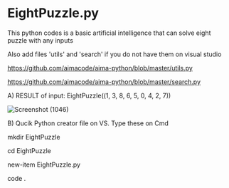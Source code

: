 # EightPuzzle.py
This python codes is a basic artificial intelligence that can solve eight puzzle with any inputs

Also add files 'utils' and 'search' if you do not have them on visual studio

https://github.com/aimacode/aima-python/blob/master/utils.py

https://github.com/aimacode/aima-python/blob/master/search.py

A) RESULT of input: EightPuzzle((1, 3, 8, 6, 5, 0, 4, 2, 7))

![Screenshot (1046)](https://user-images.githubusercontent.com/102126445/160235668-2bbf7a2d-035a-42a8-b6d0-87978692c5dd.png)

B) Qucik Python creator file on VS. Type these on Cmd

mkdir EightPuzzle

cd EightPuzzle

new-item EightPuzzle.py

code .
